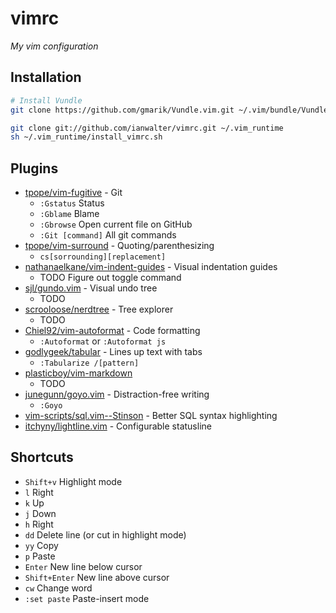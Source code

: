 # vimrc
*My vim configuration*

## Installation
```sh
# Install Vundle
git clone https://github.com/gmarik/Vundle.vim.git ~/.vim/bundle/Vundle.vim

git clone git://github.com/ianwalter/vimrc.git ~/.vim_runtime
sh ~/.vim_runtime/install_vimrc.sh
```

## Plugins
- [tpope/vim-fugitive](https://github.com/tpope/vim-fugitive) - Git
  - `:Gstatus` Status
  - `:Gblame` Blame
  - `:Gbrowse` Open current file on GitHub
  - `:Git [command]` All git commands
- [tpope/vim-surround](https://github.com/tpope/vim-surround) - Quoting/parenthesizing
  - `cs[sorrounding][replacement]`
- [nathanaelkane/vim-indent-guides](https://github.com/nathanaelkane/vim-indent-guides) - Visual indentation guides
  - TODO Figure out toggle command
- [sjl/gundo.vim](https://github.com/sjl/gundo.vim) - Visual undo tree
  - TODO
- [scrooloose/nerdtree](https://github.com/scrooloose/nerdtree) - Tree explorer
  - TODO
- [Chiel92/vim-autoformat](https://github.com/Chiel92/vim-autoformat) - Code formatting
  - `:Autoformat` or `:Autoformat js`
- [godlygeek/tabular](https://github.com/godlygeek/tabular) - Lines up text with tabs
  - `:Tabularize /[pattern]`
- [plasticboy/vim-markdown](https://github.com/plasticboy/vim-markdown) 
  - TODO
- [junegunn/goyo.vim](https://github.com/junegunn/goyo.vim) - Distraction-free writing
  - `:Goyo`
- [vim-scripts/sql.vim--Stinson](https://github.com/vim-scripts/sql.vim--Stinson) - Better SQL syntax highlighting
- [itchyny/lightline.vim](https://github.com/itchyny/lightline.vim) - Configurable statusline

## Shortcuts
- `Shift+v` Highlight mode
- `l` Right
- `k` Up
- `j` Down
- `h` Right
- `dd` Delete line (or cut in highlight mode)
- `yy` Copy
- `p` Paste
- `Enter` New line below cursor
- `Shift+Enter` New line above cursor
- `cw` Change word
- `:set paste` Paste-insert mode
